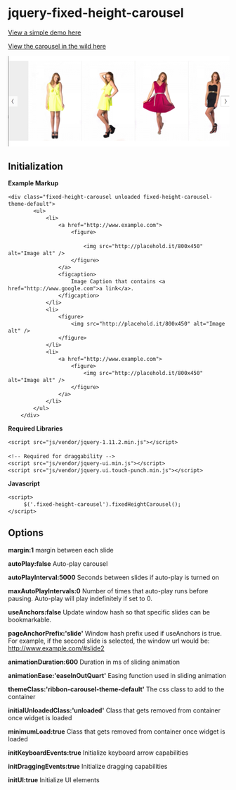 # jquery-fixed-height-carousel

[View a simple demo here](https://cdn.rawgit.com/ninapavlich/jquery-fixed-height-carousel/master/example.html)

[View the carousel in the wild here](https://tess-vigil.squarespace.com/about/collections/bridesmaids)



![alt text](https://raw.githubusercontent.com/ninapavlich/jquery-fixed-height-carousel/master/docs/bridesmaids.png "Very Simple Screenshot")

## Initialization

**Example Markup**

    <div class="fixed-height-carousel unloaded fixed-height-carousel-theme-default">    
            <ul>
                <li>                
                    <a href="http://www.example.com">
                        <figure>
                            
                            <img src="http://placehold.it/800x450" alt="Image alt" />
                        </figure>
                    </a>
                    <figcaption>
                        Image Caption that contains <a href="http://www.google.com">a link</a>.
                    </figcaption>
                </li>
                <li>
                    <figure>
                        <img src="http://placehold.it/800x450" alt="Image alt" />
                    </figure>
                </li>
                <li>                
                    <a href="http://www.example.com">
                        <figure>
                            <img src="http://placehold.it/800x450" alt="Image alt" />
                        </figure>
                    </a>
                </li>
            </ul>            
        </div>


**Required Libraries**

    <script src="js/vendor/jquery-1.11.2.min.js"></script>

    <!-- Required for draggability -->
    <script src="js/vendor/jquery-ui.min.js"></script>
    <script src="js/vendor/jquery.ui.touch-punch.min.js"></script>

**Javascript**

    <script>
         $('.fixed-height-carousel').fixedHeightCarousel();
    </script>
    


## Options

**margin:1**
margin between each slide

**autoPlay:false**
Auto-play carousel

**autoPlayInterval:5000**
Seconds between slides if auto-play is turned on

**maxAutoPlayIntervals:0**
Number of times that auto-play runs before pausing. Auto-play will play indefinitely if set to 0.

**useAnchors:false**
Update window hash so that specific slides can be bookmarkable.

**pageAnchorPrefix:'slide'**
Window hash prefix used if useAnchors is true. For example, if the second slide is selected, the window url would be: http://www.example.com/#slide2

**animationDuration:600**
Duration in ms of sliding animation

**animationEase:'easeInOutQuart'**
Easing function used in sliding animation

**themeClass:'ribbon-carousel-theme-default'**
The css class to add to the container

**initialUnloadedClass:'unloaded'**
Class that gets removed from container once widget is loaded

**minimumLoad:true**
Class that gets removed from container once widget is loaded

**initKeyboardEvents:true**
Initialize keyboard arrow capabilities

**initDraggingEvents:true**
Initialize dragging capabilities

**initUI:true**
Initialize UI elements